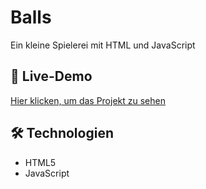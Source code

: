 # Balls

Ein kleine Spielerei mit HTML und JavaScript

## 🔗 Live-Demo  
[Hier klicken, um das Projekt zu sehen](https://derlangsamealex.github.io/Balls/Balls.html)

## 🛠️ Technologien  
- HTML5  
- JavaScript
